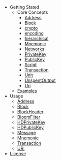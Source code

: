 - Getting Stated
    - Core Concepts
        - [Address](getting-started/core-concepts/Address.md)
        - [Block](getting-started/core-concepts/Block.md)
        - [crypto](getting-started/core-concepts/crypto.md)
        - [encoding](getting-started/core-concepts/encoding.md)
        - [hierarchical](getting-started/core-concepts/hierarchical.md)
        - [Mnemonic](getting-started/core-concepts/Mnemonic.md)
        - [Networks](getting-started/core-concepts/Networks.md)
        - [PrivateKey](getting-started/core-concepts/PrivateKey.md)
        - [PublicKey](getting-started/core-concepts/PublicKey.md)
        - [Script](getting-started/core-concepts/Script.md)
        - [Transaction](getting-started/core-concepts/Transaction.md)
        - [Unit](getting-started/core-concepts/Unit.md)
        - [UnspentOutput](getting-started/core-concepts/UnspentOutput.md)
        - [Uri](getting-started/core-concepts/Uri.md)
    - [Examples](getting-started/examples.md)
- Usage
    - [Address](usage/Address.md)
    - [Block](usage/Block.md)
    - [BlockHeader](usage/BlockHeader.md)
    - [BloomFilter](usage/BloomFilter.md)
    - [HDPrivateKey](usage/HDPrivateKey.md)
    - [HDPublicKey](usage/HDPublicKey.md)
    - [Message](usage/Message.md)
    - [Mnemonic](usage/Mnemonic.md)
    - [Transaction](usage/Transaction.md)
    - [URI](usage/URI.md)
- [License](https://github.com/dashevo/dashcore-lib/blob/master/LICENSE)

